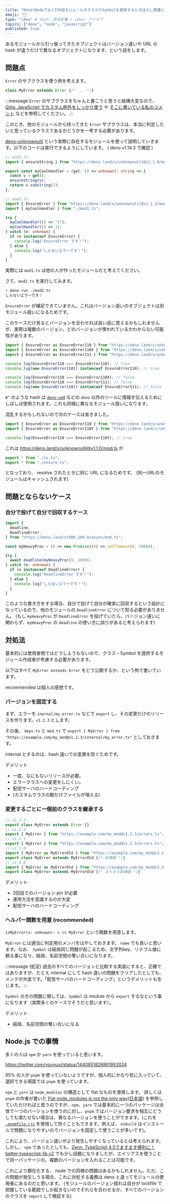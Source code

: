 ```yaml
---
title: "Deno(Nodeでも)で外部モジュールのクラスやSymbolを使用するときは少し慎重になる必要がある"
emoji: "🕌"
type: "idea" # tech: 技術記事 / idea: アイデア
topics: ["deno", "node", "javascript"]
published: true
---
```


あるモジュールから引っ張ってきたオブジェクトはバージョン違いや URL の hash が違うだけで異なるオブジェクトになります、という話をします。

## 問題点

`Error` のサブクラスを使う例を考えます。

```ts
class MyError extends Error {/* ... */}
```

:::message `Error`
のサブクラスをちゃんと書こうと思うと結構大変なので、[Qiita: JavaScript でカスタム例外をしっかり使う](https://qiita.com/necojackarc/items/c77cf3b5368b9d33601b)
や
[そこに書いている私のコメント](https://qiita.com/necojackarc/items/c77cf3b5368b9d33601b#comment-c6b85ee03cdefe70a93e)
などを参照してください。 :::

このとき、他のモジュールから持ってきた `Error` サブクラスは、本当に判定したいと思っているクラスであるかどうかを一考する必要があります。

[deno-unknownutil](https://github.com/lambdalisue/deno-unknownutil)
という実際に存在するモジュールを使って説明していきます。以下のコードは実行できるようにしています。 ( deno v1.14.3 で確認 )

```ts
// mod1.ts
import { ensureString } from "https://deno.land/x/unknownutil@v1.1.0/mod.ts";

export const myCoolHandler = (get: () => unknown): string => {
  const v = get();
  ensureString(v);
  return v.substring(1);
};
```

```ts
// mod2.ts
import { EnsureError } from "https://deno.land/x/unknownutil@v1.1.3/mod.ts";
import { myCoolHandler } from "./mod1.ts";

try {
  myCoolHandler(() => "1");
  myCoolHandler(() => 1);
} catch (e: unknown) {
  if (e instanceof EnsureError) {
    console.log("EnsureError です！");
  } else {
    console.log("しらないエラーです！");
  }
}
```

実際には `mod1.ts` は他の人が作ったモジュールだと考えてください。

さて、`mod2.ts` を実行してみます。

```bash
> deno run ./mod2.ts
しらないエラーです！
```

`EnsureError` が補足できていません。これはバージョン違いのオブジェクトは別モジュール扱いになるためです。

このケースだけ見るとバージョンを合わせれば良い話に思えるかもしれませんが、実際は複数のバージョン、どのバージョンが使われているかわからない可能性があります。

```ts
import { EnsureError as EnsureError110 } from "https://deno.land/x/unknownutil@v1.1.0/ensure.ts";
import { EnsureError as EnsureError110X } from "https://deno.land/x/unknownutil@v1.1.0/ensure.ts#^";
import { EnsureError as EnsureError111 } from "https://deno.land/x/unknownutil@v1.1.1/ensure.ts";

console.log(EnsureError110 === EnsureError110); // true
console.log(new EnsureError110() instanceof EnsureError110); // true

console.log(EnsureError110 === EnsureError110X); // false
console.log(EnsureError110 === EnsureError111); // false
console.log(new EnsureError110() instanceof EnsureError111); // false
```

`#^` のような hash は [`deno-udd`](https://github.com/hayd/deno-udd) などの `deno`
以外のツールに情報を伝えるためにしばしば使用されます。これも同様に異なるモジュール扱いになります。

混乱するかもしれないので次のケースは省きました。

```ts
import { EnsureError as EnsureError110 } from "https://deno.land/x/unknownutil@v1.1.0/ensure.ts";
import { EnsureError as EnsureError110Y } from "https://deno.land/x/unknownutil@v1.1.0/mod.ts#^";

console.log(EnsureError110 === EnsureError110Y); // true
```

これは https://deno.land/x/unknownutil@v1.1.0/mod.ts が

```ts
export * from "./is.ts";
export * from "./ensure.ts";
```

となっており、 resolve されたときに同じ URL になるためです。 (同一URLのモジュールはキャッシュされます)

## 問題とならないケース

### 自分で投げて自分で回収するケース

```ts
import {
  deadline,
  DeadlineError,
} from "https://deno.land/std@0.109.0/async/mod.ts";

const myHeavyProc = () => new Promise((r) => setTimeout(r, 2000));

try {
  await deadline(myHeavyProc(), 1000);
} catch (e: unknown) {
  if (e instanceof DeadlineError) {
    console.log("DeadlineError です！");
  } else {
    console.log("しらないエラーです！");
  }
}
```

このような書き方をする場合、自分で投げて自分が確実に回収するという設計になっているので、他のモジュールの `DeadlineError`
について知る必要がありません。 (もし `myHeavyProc` が `DeadlineError`
を投げていたら、バージョン違いに関わらず、`myHeavyProc` の `deadline` の使い方に誤りがあると考えられます)

## 対処法

基本的には使用者側ではどうしようもないので、クラス・Symbol を提供するモジュール作成者が考慮する必要があります。

以下はすべて `MyError extends Error` をどう公開するか、という例で書いています。

recommended は個人の感想です。

### バージョンを固定する

まず、エラーを `inernal/my_error.ts` などで `export` し、その変更だけのリリースを作ります。`v1.2.3` とします。

その後、 `deps.ts` と `mod.ts` で
`export { MyError } from "https://example.com/my_mod@v1.2.3/internal/my_error.ts"`
としておきます。

internal とするのは、hash 違いでの差異を防ぐためです。

デメリット

- 一度、なにもないリリースが必要。
- エラークラスへの変更をしにくい。
- 配信サーバのハードコーディング
- (カスタムクラスの数だけファイルが増える)

### 変更するごとに一個前のクラスを継承する

```ts
// v1.2.3
export class MyError extends Error {}
// v1.2.4
export { MyError } from "https://example.com/my_mod@v1.2.3/errors.ts";
// v1.2.5
export { MyError } from "https://example.com/my_mod@v1.2.3/errors.ts";
// v1.3.0
import { MyError as MyErrorOld } from "https://example.com/my_mod@v1.2.3/errors.ts";
export class MyError extends MyErrorOld {/* 新機能 */}
// v1.4.0
import { MyError as MyErrorOld } from "https://example.com/my_mod@v1.3.0/errors.ts";
export class MyError extends MyErrorOld {/* またまた新機能 */}
```

デメリット

- 2回目でのバージョン pin が必要
- 運用方法を意識するのが大変
- 配信サーバのハードコーディング

### ヘルパー関数を用意 (recommended)

`isMyError(v: unknown): v is MyError` という関数を用意します。

`MyError` には適当に判定用のメンバをはやしておきます。 `name` でも良いと思います。なお、 `Symbol`
は結局同じ問題が起こるため、文字列key、リテラル値に頼る事になり、結局、名前空間の奪い合いになります。

:::message (蛇足) 過去のすべてのバージョンと比較する実装にすると、正確ではありますが、たとえ internal にして hash
違いの問題をクリアしたとしても、メンテが大変です。「配信サーバのハードコーディング」というデメリットも生じます。 :::

`Symbol` の方の問題に関しては、`Symbol` は module から `export`
するなという事になります（実際多くのケースでそうだと思います）。

デメリット

- 結局、名前空間の奪い合いになる

## Node.js での事情

多くの人は `npm` か `yarn` を使っていると思います。

https://twitter.com/youyuxi/status/1440851826861953024

95% の人が `pnpm` を使っていないようですが、個人的にかなり気に入っていて、選択できる場面では `pnpm` を使っています。

`npm` と `yarn` は `node_modules` の構造として flat なものを使用します。 詳しくは `pnpm` の作者が書いた
[Flat node\_modules is not the only way](https://pnpm.io/blog/2020/05/27/flat-node-modules-is-not-the-only-way)([日本語](https://pnpm.io/ja/blog/2020/05/27/flat-node-modules-is-not-the-only-way))
を参照していただければと思うのですが、`npm`、`yarn` では基本的に一つのパッケージは全体で一つのバージョンを使うのに対し、`pnpm`
ではバージョン要求を相互にどうしても満たせない場合は、異なるバージョンを使うことができます。(これを
[`.pnpmfile.cjs`](https://pnpm.io/en/pnpmfile) を使用して防ぐこともできます。例えば、 `esbuild`
はインストールで問題になりやすいのでバージョンを固定して使うことが多いです)。

これにより、バージョン違いがより発生しやすくなっているとは考えられます。 しかし、 `npm`
であったとしても、[Zenn: TypeScript 4.5でますます便利に！ better-typescript-lib v2](https://zenn.dev/uhyo/articles/better-typescript-lib-v2)
でも少し話題になりましたが、エイリアスを使うことで同一パッケージの、複数のバージョンを入れることは可能です。

これにより顕在化する、 node での同様の問題はあるかもしれません。ただ、この問題が発生しうる場合、これに対処する義務は deno
と違ってモジュールの使用者にあるのだと思います。 (モジュールのバージョン揺れは自分が lockfile
で把握している範囲でしか起きないのでそれらを合わせるか、すべてのバージョンのクラスを `import` して検証する)

